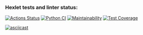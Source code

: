 ### Hexlet tests and linter status:
[![Actions Status](https://github.com/Mirrasol/python-project-50/actions/workflows/hexlet-check.yml/badge.svg)](https://github.com/Mirrasol/python-project-50/actions)
[![Python CI](https://github.com/Mirrasol/python-project-50/actions/workflows/my_pyci.yml/badge.svg)](https://github.com/Mirrasol/python-project-50/actions/workflows/my_pyci.yml)
[![Maintainability](https://api.codeclimate.com/v1/badges/b221022656c019208e10/maintainability)](https://codeclimate.com/github/Mirrasol/python-project-50/maintainability)
[![Test Coverage](https://api.codeclimate.com/v1/badges/b221022656c019208e10/test_coverage)](https://codeclimate.com/github/Mirrasol/python-project-50/test_coverage)


[![asciicast](https://asciinema.org/a/QiGbheIp0tfHhivd745c7vMHM.svg)](https://asciinema.org/a/QiGbheIp0tfHhivd745c7vMHM)
